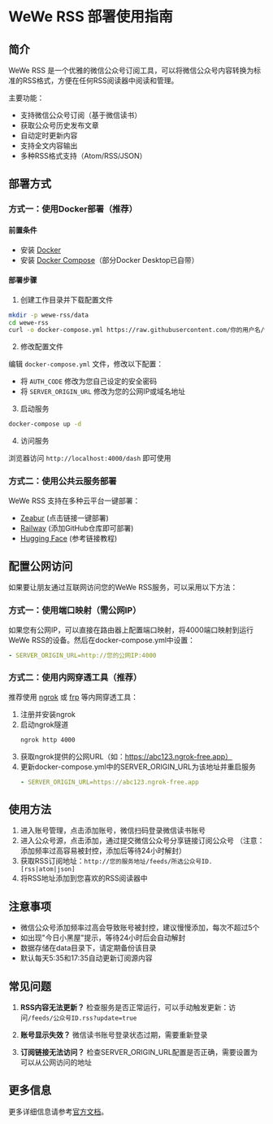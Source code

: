 # WeWe RSS 部署使用指南

## 简介

WeWe RSS 是一个优雅的微信公众号订阅工具，可以将微信公众号内容转换为标准的RSS格式，方便在任何RSS阅读器中阅读和管理。

主要功能：
- 支持微信公众号订阅（基于微信读书）
- 获取公众号历史发布文章
- 自动定时更新内容
- 支持全文内容输出
- 多种RSS格式支持（Atom/RSS/JSON）

## 部署方式

### 方式一：使用Docker部署（推荐）

#### 前置条件
- 安装 [Docker](https://www.docker.com/products/docker-desktop/)
- 安装 [Docker Compose](https://docs.docker.com/compose/install/)（部分Docker Desktop已自带）

#### 部署步骤

1. 创建工作目录并下载配置文件

```bash
mkdir -p wewe-rss/data
cd wewe-rss
curl -o docker-compose.yml https://raw.githubusercontent.com/你的用户名/wewe-rss-share/main/docker-compose.share.yml
```

2. 修改配置文件

编辑 `docker-compose.yml` 文件，修改以下配置：
- 将 `AUTH_CODE` 修改为您自己设定的安全密码
- 将 `SERVER_ORIGIN_URL` 修改为您的公网IP或域名地址

3. 启动服务

```bash
docker-compose up -d
```

4. 访问服务

浏览器访问 `http://localhost:4000/dash` 即可使用

### 方式二：使用公共云服务部署

WeWe RSS 支持在多种云平台一键部署：

- [Zeabur](https://zeabur.com/templates/DI9BBD) (点击链接一键部署)
- [Railway](https://railway.app/) (添加GitHub仓库即可部署)
- [Hugging Face](https://github.com/cooderl/wewe-rss/issues/32) (参考链接教程)

## 配置公网访问

如果要让朋友通过互联网访问您的WeWe RSS服务，可以采用以下方法：

### 方式一：使用端口映射（需公网IP）

如果您有公网IP，可以直接在路由器上配置端口映射，将4000端口映射到运行WeWe RSS的设备。然后在docker-compose.yml中设置：

```yaml
- SERVER_ORIGIN_URL=http://您的公网IP:4000
```

### 方式二：使用内网穿透工具（推荐）

推荐使用 [ngrok](https://ngrok.com/) 或 [frp](https://github.com/fatedier/frp) 等内网穿透工具：

1. 注册并安装ngrok
2. 启动ngrok隧道
   ```bash
   ngrok http 4000
   ```
3. 获取ngrok提供的公网URL（如：https://abc123.ngrok-free.app）
4. 更新docker-compose.yml中的SERVER_ORIGIN_URL为该地址并重启服务
   ```yaml
   - SERVER_ORIGIN_URL=https://abc123.ngrok-free.app
   ```

## 使用方法

1. 进入账号管理，点击添加账号，微信扫码登录微信读书账号
2. 进入公众号源，点击添加，通过提交微信公众号分享链接订阅公众号
   （注意：添加频率过高容易被封控，添加后等待24小时解封）
3. 获取RSS订阅地址：`http://您的服务地址/feeds/所选公众号ID.[rss|atom|json]`
4. 将RSS地址添加到您喜欢的RSS阅读器中

## 注意事项

- 微信公众号添加频率过高会导致账号被封控，建议慢慢添加，每次不超过5个
- 如出现"今日小黑屋"提示，等待24小时后会自动解封
- 数据存储在data目录下，请定期备份该目录
- 默认每天5:35和17:35自动更新订阅源内容

## 常见问题

1. **RSS内容无法更新？**
   检查服务是否正常运行，可以手动触发更新：访问`/feeds/公众号ID.rss?update=true`

2. **账号显示失效？**
   微信读书账号登录状态过期，需要重新登录

3. **订阅链接无法访问？**
   检查SERVER_ORIGIN_URL配置是否正确，需要设置为可以从公网访问的地址

## 更多信息

更多详细信息请参考[官方文档](https://github.com/cooderl/wewe-rss)。 